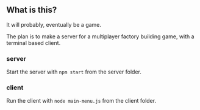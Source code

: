 ## What is this?

It will probably, eventually be a game.

The plan is to make a server for a multiplayer factory building game, with a terminal based client.

### server

Start the server with ```npm start``` from the server folder.

### client

Run the client with ```node main-menu.js``` from the client folder.
